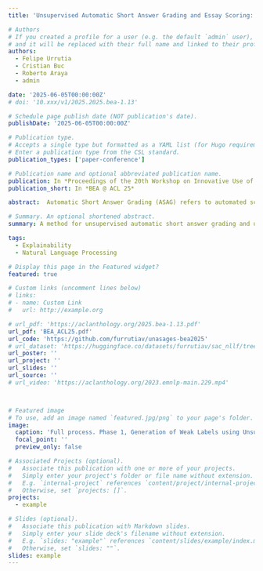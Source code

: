 ```yaml
---
title: 'Unsupervised Automatic Short Answer Grading and Essay Scoring: A Weakly Supervised Explainable Approach'

# Authors
# If you created a profile for a user (e.g. the default `admin` user), write the username (folder name) here
# and it will be replaced with their full name and linked to their profile.
authors:
  - Felipe Urrutia
  - Cristian Buc
  - Roberto Araya
  - admin

date: '2025-06-05T00:00:00Z'
# doi: '10.xxx/v1/2025.2025.bea-1.13'

# Schedule page publish date (NOT publication's date).
publishDate: '2025-06-05T00:00:00Z'

# Publication type.
# Accepts a single type but formatted as a YAML list (for Hugo requirements).
# Enter a publication type from the CSL standard.
publication_types: ['paper-conference']

# Publication name and optional abbreviated publication name.
publication: In *Proceedings of the 20th Workshop on Innovative Use of NLP for Building Educational Applications (BEA 2025)*
publication_short: In *BEA @ ACL 25*

abstract:  Automatic Short Answer Grading (ASAG) refers to automated scoring of open-ended textual responses to specific questions, both in natural language form. In this paper, we propose a method to tackle this task in a setting where annotated data is unavailable. Crucially, our method is competitive with the state-of-the-art while being lighter and interpretable. We crafted a unique dataset containing a highly diverse set of questions and a small amount of answers to these questions; making it more challenging compared to previous tasks. Our method uses weak labels generated from other methods proven to be effective in this task, which are then used to train a white-box (linear) regression based on a few interpretable features. The latter are extracted expert features and learned representations that are interpretable *per se* and aligned with manual labeling. We show the potential of our method by evaluating it on a small annotated portion of the dataset, and demonstrate that its ability compares with that of strong baselines and state-of-the-art methods, comprising an LLM that in contrast to our method comes with a high computational price and an opaque reasoning process. We further validate our model on a public Automatic Essay Scoring dataset in English, and obtained competitive results compared to other unsupervised baselines, outperforming the LLM. To gain further insights of our method, we conducted an interpretability analysis revealing sparse weights in our linear regression model, and alignment between our features and human ratings.

# Summary. An optional shortened abstract.
summary: A method for unsupervised automatic short answer grading and unsupervised automatic essay scoring, that is competitive with LLM, with way less parameters, that is white box with interpretable features. 

tags:
  - Explainability
  - Natural Language Processing

# Display this page in the Featured widget?
featured: true

# Custom links (uncomment lines below)
# links:
# - name: Custom Link
#   url: http://example.org

# url_pdf: 'https://aclanthology.org/2025.bea-1.13.pdf'
url_pdf: 'BEA_ACL25.pdf'
url_code: 'https://github.com/furrutiav/unasages-bea2025'
# url_dataset: 'https://huggingface.co/datasets/furrutiav/sac_nllf/tree/main'
url_poster: ''
url_project: ''
url_slides: ''
url_source: ''
# url_video: 'https://aclanthology.org/2023.emnlp-main.229.mp4'



# Featured image
# To use, add an image named `featured.jpg/png` to your page's folder.
image:
  caption: 'Full process. Phase 1, Generation of Weak Labels using Unsupervised methods (Signal Clustering or through an LLM). Phase 2 domain Expert Features (EFs) extraction and Natural Language Learned Features (NLLFs) obtained from answers to Binary Subtask Questions (BSQs). Phase 3, feature selection, interpretable model training and analysis.'
  focal_point: ''
  preview_only: false

# Associated Projects (optional).
#   Associate this publication with one or more of your projects.
#   Simply enter your project's folder or file name without extension.
#   E.g. `internal-project` references `content/project/internal-project/index.md`.
#   Otherwise, set `projects: []`.
projects:
  - example

# Slides (optional).
#   Associate this publication with Markdown slides.
#   Simply enter your slide deck's filename without extension.
#   E.g. `slides: "example"` references `content/slides/example/index.md`.
#   Otherwise, set `slides: ""`.
slides: example
---
```


